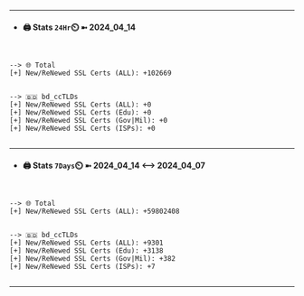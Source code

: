 

---
- #### 🖨️ **Stats** `24Hr`⏲️ ➼ 2024_04_14
```console


--> 🌐 Total
[+] New/ReNewed SSL Certs (ALL): +102669


--> 🇧🇩 bd_ccTLDs
[+] New/ReNewed SSL Certs (ALL): +0
[+] New/ReNewed SSL Certs (Edu): +0
[+] New/ReNewed SSL Certs (Gov|Mil): +0
[+] New/ReNewed SSL Certs (ISPs): +0


```

---
- #### 🖨️ **Stats** `7Days`⏲️ ➼ 2024_04_14 <--> 2024_04_07
```console


--> 🌐 Total
[+] New/ReNewed SSL Certs (ALL): +59802408


--> 🇧🇩 bd_ccTLDs
[+] New/ReNewed SSL Certs (ALL): +9301
[+] New/ReNewed SSL Certs (Edu): +3138
[+] New/ReNewed SSL Certs (Gov|Mil): +382
[+] New/ReNewed SSL Certs (ISPs): +7


```

---


